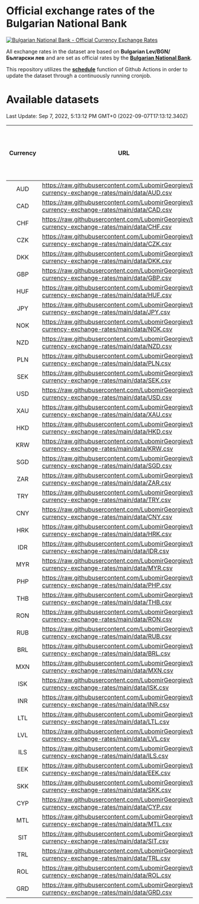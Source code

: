 # Official exchange rates of the Bulgarian National Bank

[![Bulgarian National Bank - Official Currency Exchange Rates](https://github.com/LubomirGeorgiev/bnb-currency-exchange-rates/actions/workflows/update-rates.yml/badge.svg?branch=main)](https://github.com/LubomirGeorgiev/bnb-currency-exchange-rates/actions/workflows/update-rates.yml)

All exchange rates in the dataset are based on **Bulgarian Lev/BGN/Български лев** and are set as official rates by the [**Bulgarian National Bank**](https://www.bnb.bg/Statistics/StExternalSector/StExchangeRates/StERForeignCurrencies/index.htm?toLang=_EN).

This repository utilizes the [**schedule**](https://docs.github.com/en/actions/reference/events-that-trigger-workflows) function of Github Actions in order to update the dataset through a continuously running cronjob.

# Available datasets

<!-- START LINKS (DO NOT EVER FU*ING DELETE THIS COMMENT FOR THE LOVE OF YOUR LIFE!!! IF YOU ARE CURIOS HOW IT WORKS, YOU CAN HAVE A LOOK AT ./src/updateReadme.ts) -->

Last Update: Sep 7, 2022, 5:13:12 PM GMT+0 (2022-09-07T17:13:12.340Z)

| Currency | URL                                                                                             | Number of records | Number of missing days that were filled in |
| :------: | ----------------------------------------------------------------------------------------------- | :---------------: | :----------------------------------------: |
|   AUD    | https://raw.githubusercontent.com/LubomirGeorgiev/bnb-currency-exchange-rates/main/data/AUD.csv |       8009        |                    2475                    |
|   CAD    | https://raw.githubusercontent.com/LubomirGeorgiev/bnb-currency-exchange-rates/main/data/CAD.csv |       8009        |                    2475                    |
|   CHF    | https://raw.githubusercontent.com/LubomirGeorgiev/bnb-currency-exchange-rates/main/data/CHF.csv |       8009        |                    2475                    |
|   CZK    | https://raw.githubusercontent.com/LubomirGeorgiev/bnb-currency-exchange-rates/main/data/CZK.csv |       8009        |                    2475                    |
|   DKK    | https://raw.githubusercontent.com/LubomirGeorgiev/bnb-currency-exchange-rates/main/data/DKK.csv |       8009        |                    2475                    |
|   GBP    | https://raw.githubusercontent.com/LubomirGeorgiev/bnb-currency-exchange-rates/main/data/GBP.csv |       8009        |                    2475                    |
|   HUF    | https://raw.githubusercontent.com/LubomirGeorgiev/bnb-currency-exchange-rates/main/data/HUF.csv |       8009        |                    2475                    |
|   JPY    | https://raw.githubusercontent.com/LubomirGeorgiev/bnb-currency-exchange-rates/main/data/JPY.csv |       8009        |                    2475                    |
|   NOK    | https://raw.githubusercontent.com/LubomirGeorgiev/bnb-currency-exchange-rates/main/data/NOK.csv |       8009        |                    2475                    |
|   NZD    | https://raw.githubusercontent.com/LubomirGeorgiev/bnb-currency-exchange-rates/main/data/NZD.csv |       8009        |                    2475                    |
|   PLN    | https://raw.githubusercontent.com/LubomirGeorgiev/bnb-currency-exchange-rates/main/data/PLN.csv |       8009        |                    2475                    |
|   SEK    | https://raw.githubusercontent.com/LubomirGeorgiev/bnb-currency-exchange-rates/main/data/SEK.csv |       8009        |                    2475                    |
|   USD    | https://raw.githubusercontent.com/LubomirGeorgiev/bnb-currency-exchange-rates/main/data/USD.csv |       8009        |                    2475                    |
|   XAU    | https://raw.githubusercontent.com/LubomirGeorgiev/bnb-currency-exchange-rates/main/data/XAU.csv |       8009        |                    2477                    |
|   HKD    | https://raw.githubusercontent.com/LubomirGeorgiev/bnb-currency-exchange-rates/main/data/HKD.csv |       7707        |                    2384                    |
|   KRW    | https://raw.githubusercontent.com/LubomirGeorgiev/bnb-currency-exchange-rates/main/data/KRW.csv |       7707        |                    2384                    |
|   SGD    | https://raw.githubusercontent.com/LubomirGeorgiev/bnb-currency-exchange-rates/main/data/SGD.csv |       7707        |                    2384                    |
|   ZAR    | https://raw.githubusercontent.com/LubomirGeorgiev/bnb-currency-exchange-rates/main/data/ZAR.csv |       7707        |                    2384                    |
|   TRY    | https://raw.githubusercontent.com/LubomirGeorgiev/bnb-currency-exchange-rates/main/data/TRY.csv |       6432        |                    1990                    |
|   CNY    | https://raw.githubusercontent.com/LubomirGeorgiev/bnb-currency-exchange-rates/main/data/CNY.csv |       6312        |                    1954                    |
|   HRK    | https://raw.githubusercontent.com/LubomirGeorgiev/bnb-currency-exchange-rates/main/data/HRK.csv |       6312        |                    1954                    |
|   IDR    | https://raw.githubusercontent.com/LubomirGeorgiev/bnb-currency-exchange-rates/main/data/IDR.csv |       6312        |                    1954                    |
|   MYR    | https://raw.githubusercontent.com/LubomirGeorgiev/bnb-currency-exchange-rates/main/data/MYR.csv |       6312        |                    1954                    |
|   PHP    | https://raw.githubusercontent.com/LubomirGeorgiev/bnb-currency-exchange-rates/main/data/PHP.csv |       6312        |                    1954                    |
|   THB    | https://raw.githubusercontent.com/LubomirGeorgiev/bnb-currency-exchange-rates/main/data/THB.csv |       6312        |                    1954                    |
|   RON    | https://raw.githubusercontent.com/LubomirGeorgiev/bnb-currency-exchange-rates/main/data/RON.csv |       6253        |                    1936                    |
|   RUB    | https://raw.githubusercontent.com/LubomirGeorgiev/bnb-currency-exchange-rates/main/data/RUB.csv |       6122        |                    1893                    |
|   BRL    | https://raw.githubusercontent.com/LubomirGeorgiev/bnb-currency-exchange-rates/main/data/BRL.csv |       5342        |                    1657                    |
|   MXN    | https://raw.githubusercontent.com/LubomirGeorgiev/bnb-currency-exchange-rates/main/data/MXN.csv |       5342        |                    1657                    |
|   ISK    | https://raw.githubusercontent.com/LubomirGeorgiev/bnb-currency-exchange-rates/main/data/ISK.csv |       5007        |                    1551                    |
|   INR    | https://raw.githubusercontent.com/LubomirGeorgiev/bnb-currency-exchange-rates/main/data/INR.csv |       4975        |                    1543                    |
|   LTL    | https://raw.githubusercontent.com/LubomirGeorgiev/bnb-currency-exchange-rates/main/data/LTL.csv |       4910        |                    1506                    |
|   LVL    | https://raw.githubusercontent.com/LubomirGeorgiev/bnb-currency-exchange-rates/main/data/LVL.csv |       4547        |                    1394                    |
|   ILS    | https://raw.githubusercontent.com/LubomirGeorgiev/bnb-currency-exchange-rates/main/data/ILS.csv |       4249        |                    1322                    |
|   EEK    | https://raw.githubusercontent.com/LubomirGeorgiev/bnb-currency-exchange-rates/main/data/EEK.csv |       3757        |                    1150                    |
|   SKK    | https://raw.githubusercontent.com/LubomirGeorgiev/bnb-currency-exchange-rates/main/data/SKK.csv |       2727        |                    836                     |
|   CYP    | https://raw.githubusercontent.com/LubomirGeorgiev/bnb-currency-exchange-rates/main/data/CYP.csv |       2663        |                    814                     |
|   MTL    | https://raw.githubusercontent.com/LubomirGeorgiev/bnb-currency-exchange-rates/main/data/MTL.csv |       2361        |                    723                     |
|   SIT    | https://raw.githubusercontent.com/LubomirGeorgiev/bnb-currency-exchange-rates/main/data/SIT.csv |       2301        |                    704                     |
|   TRL    | https://raw.githubusercontent.com/LubomirGeorgiev/bnb-currency-exchange-rates/main/data/TRL.csv |       1575        |                    483                     |
|   ROL    | https://raw.githubusercontent.com/LubomirGeorgiev/bnb-currency-exchange-rates/main/data/ROL.csv |       1454        |                    448                     |
|   GRD    | https://raw.githubusercontent.com/LubomirGeorgiev/bnb-currency-exchange-rates/main/data/GRD.csv |        361        |                    109                     |

<!-- END LINKS (DO NOT EVER FU*ING DELETE THIS COMMENT FOR THE LOVE OF YOUR LIFE!!! IF YOU ARE CURIOS HOW IT WORKS, YOU CAN HAVE A LOOK AT ./src/updateReadme.ts) -->
